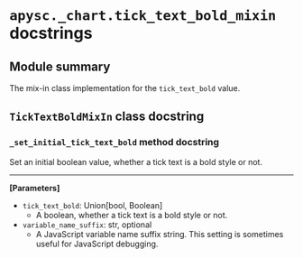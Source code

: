 # `apysc._chart.tick_text_bold_mixin` docstrings

## Module summary

The mix-in class implementation for the `tick_text_bold` value.

## `TickTextBoldMixIn` class docstring

### `_set_initial_tick_text_bold` method docstring

Set an initial boolean value, whether a tick text is a bold style or not.<hr>

**[Parameters]**

- `tick_text_bold`: Union[bool, Boolean]
  - A boolean, whether a tick text is a bold style or not.
- `variable_name_suffix`: str, optional
  - A JavaScript variable name suffix string. This setting is sometimes useful for JavaScript debugging.